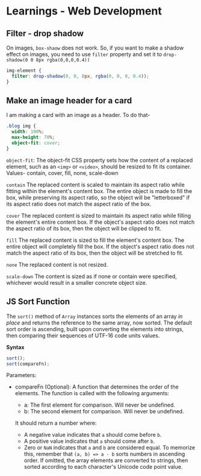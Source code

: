 # Learnings - Web Development

## Filter - drop shadow

On images, `box-shaow` does not work. So, if you want to make a shadow effect on images, you need to use `filter` property and set it to `drop-shadow(0 0 8px rgba(0,0,0,0.4))`

```css
img-element {
  filter: drop-shadow(0, 0, 8px, rgba(0, 0, 0, 0.4));
}
```

## Make an image header for a card

I am making a card with an image as a header. To do that-

```css
.blog img {
  width: 100%;
  max-height: 70%;
  object-fit: cover;
}
```

`object-fit`: The object-fit CSS property sets how the content of a replaced element, such as an `<img>` or `<video>`, should be resized to fit its container. Values- contain, cover, fill, none, scale-down

`contain`
The replaced content is scaled to maintain its aspect ratio while fitting within the element's content box. The entire object is made to fill the box, while preserving its aspect ratio, so the object will be "letterboxed" if its aspect ratio does not match the aspect ratio of the box.

`cover`
The replaced content is sized to maintain its aspect ratio while filling the element's entire content box. If the object's aspect ratio does not match the aspect ratio of its box, then the object will be clipped to fit.

`fill`
The replaced content is sized to fill the element's content box. The entire object will completely fill the box. If the object's aspect ratio does not match the aspect ratio of its box, then the object will be stretched to fit.

`none`
The replaced content is not resized.

`scale-down`
The content is sized as if none or contain were specified, whichever would result in a smaller concrete object size.

## JS Sort Function

The `sort()` method of `Array` instances sorts the elements of an array _in place_ and returns the reference to the same array, now sorted. The default sort order is ascending, built upon converting the elements into strings, then comparing their sequences of UTF-16 code units values.

**Syntax**

```js
sort();
sort(compareFn);
```

Parameters:

- compareFn (Optional):
  A function that determines the order of the elements. The function is called with the following arguments:

  - a: The first element for comparison. Will never be undefined.
  - b: The second element for comparison. Will never be undefined.

  It should return a number where:

  - A negative value indicates that `a` should come before `b`.
  - A positive value indicates that `a` should come after `b`.
  - Zero or `NaN` indicates that `a` and `b` are considered equal.
    To memorize this, remember that `(a, b) => a - b` sorts numbers in ascending order.
    If omitted, the array elements are converted to strings, then sorted according to each character's Unicode code point value.
